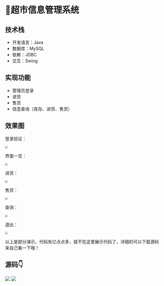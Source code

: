 # 🏪超市信息管理系统

## 技术栈
- 开发语言：Java
- 数据库：MySQL
- 依赖：JDBC
- 交互：Swing

## 实现功能
- 管理员登录
- 进货
- 售货
- 信息查询（库存、进货、售货）

## 效果图

登录验证：

<img src="https://picture-1302879452.cos.ap-guangzhou.myqcloud.com/img/login.gif" style="zoom:50%;" />

界面一览：

<img src="https://picture-1302879452.cos.ap-guangzhou.myqcloud.com/img/exit.gif" style="zoom:50%;" />

进货：

<img src="https://picture-1302879452.cos.ap-guangzhou.myqcloud.com/img/in.gif" style="zoom:50%;" />

售货：

<img src="https://picture-1302879452.cos.ap-guangzhou.myqcloud.com/img/sell.gif" style="zoom:50%;" />

查询：

<img src="https://picture-1302879452.cos.ap-guangzhou.myqcloud.com/img/find.gif" style="zoom:50%;" />

退出：

<img src="https://picture-1302879452.cos.ap-guangzhou.myqcloud.com/img/exit.gif" style="zoom:50%;" />

以上是部分演示，代码有亿点点多，就不在这里展示代码了，详细的可以下载源码来自己看一下哦！

## 源码👇

![](http://cdn.qiniu.liyansheng.top/img/2993badf87150e4734bcdff74fe29588.png)
![](http://cdn.qiniu.liyansheng.top/img/20240526170926.png)


